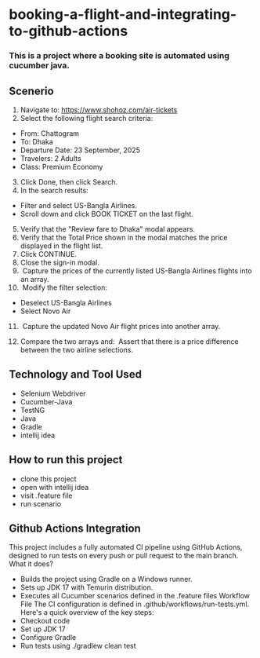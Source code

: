 # booking-a-flight-and-integrating-to-github-actions
### This is a project where a booking site is automated using cucumber java.

## Scenerio
1. Navigate to: https://www.shohoz.com/air-tickets
2. Select the following flight search criteria: 
- From: Chattogram 
- To: Dhaka 
- Departure Date: 23 September, 2025 
- Travelers: 2 Adults 
- Class: Premium Economy 
3. Click Done, then click Search. 
4. In the search results: 
- Filter and select US-Bangla Airlines. 
- Scroll down and click BOOK TICKET on the last flight. 
5. Verify that the &quot;Review fare to Dhaka&quot; modal appears. 
6. Verify that the Total Price shown in the modal matches the price displayed in the flight list. 
7. Click CONTINUE. 
8. Close the sign-in modal. 
9.  Capture the prices of the currently listed US-Bangla Airlines flights into an array. 
10.  Modify the filter selection: 
- Deselect US-Bangla Airlines 
- Select Novo Air 
11.  Capture the updated Novo Air flight prices into another array. 

12. Compare the two arrays and:  Assert that there is a price difference between the two airline
selections.

## Technology and Tool Used
- Selenium Webdriver
- Cucumber-Java
- TestNG
- Java
- Gradle
- intellij idea 
  
## How to run this project
- clone this project
- open with intellij idea
- visit .feature file
- run scenario
## Github Actions Integration
This project includes a fully automated CI pipeline using GitHub Actions, designed to run tests on every push or pull request to the main branch.
What it does?
- Builds the project using Gradle on a Windows runner.
- Sets up JDK 17 with Temurin distribution.
- Executes all Cucumber scenarios defined in the .feature files
Workflow File
The CI configuration is defined in .github/workflows/run-tests.yml. Here's a quick overview of the key steps:
- Checkout code
- Set up JDK 17
- Configure Gradle
- Run tests using ./gradlew clean test





